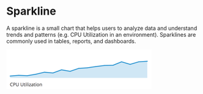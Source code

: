 # Sparkline

A sparkline is a small chart that helps users to analyze data and understand trends and patterns (e.g. CPU Utilization in an environment). Sparklines are commonly used in tables, reports, and dashboards.

![#sparkline-example-1](img/sparkline.png)